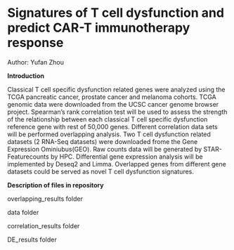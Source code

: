 # Signatures of T cell dysfunction and predict CAR-T immunotherapy response

Author: Yufan Zhou

**Introduction**
  
  Classical T cell specific dysfunction related genes were analyzed using the TCGA pancreatic cancer, prostate cancer and melanoma cohorts. TCGA genomic data were downloaded from the UCSC cancer genome browser project. Spearman’s rank correlation test will be used to assess the strength of the relationship between each classical T cell specific dysfunction reference gene with rest of 50,000 genes. Different correlation data sets will be performed overlapping analysis. Two T cell dysfunction related datasets (2 RNA-Seq datasets) were downloaded frome the Gene Expression Ominiubus(GEO). Raw counts data will be generated by STAR-Featurecounts by HPC. Differential gene expression analysis will be implemented by Deseq2 and Limma. Overlapped genes from different gene datasets could be served as novel T cell dysfunction signatures.

**Description of files in repository**
  
  overlapping_results folder

data folder

correlation_results folder

DE_results folder
